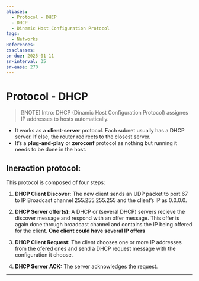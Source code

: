 ```yaml
---
aliases:
  - Protocol - DHCP
  - DHCP
  - Dinamic Host Configuration Protocol
tags:
  - Networks
References: 
cssclasses: 
sr-due: 2025-01-11
sr-interval: 35
sr-ease: 270
---
```

# Protocol - DHCP

> [!NOTE] Intro: 
> DHCP (Dinamic Host Configuration Protocol) assignes IP addresses to hosts automatically. 
> 
> 

+ It works as a **client-server** protocol. Each subnet usually has a DHCP server. If else, the router redirects to the closest server.
+ It’s a **plug-and-play** or **zeroconf** protocol as nothing but running it needs to be done in the host. 

## Ineraction protocol:
This protocol is composed of four steps: 

1. **DHCP Client Discover:** 
   The new client sends an UDP packet to port 67 to IP Broadcast channel 255.255.255.255 and the client’s IP as 0.0.0.0. 
   
2. **DHCP Server offer(s):** 
   A DHCP or (several DHCP) servers recieve the discover message and respond with an offer message. 
   This offer is again done through broadcast channel and contains the IP being offered for the client. 
   **One client could have several IP offers**

3. **DHCP Client Request:** 
   The client chooses one or more IP addresses from the ofered ones and send a DHCP request message with the configuration it choose. 

4. **DHCP Server ACK:** The server acknowledges the request.

***
